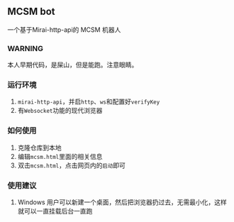 ## MCSM bot

一个基于Mirai-http-api的 MCSM 机器人

### WARNING

本人早期代码，是屎山，但是能跑。注意眼睛。

### 运行环境

1. `mirai-http-api`，并启`http`、`ws`和配置好`verifyKey`
2. 有`Websocket`功能的现代浏览器

### 如何使用

1. 克隆仓库到本地
2. 编辑`mcsm.html`里面的相关信息
3. 双击`mcsm.html`，点击网页内的`启动`即可

### 使用建议

1. Windows 用户可以新建一个桌面，然后把浏览器扔过去，无需最小化，这样就可以一直挂载后台一直跑